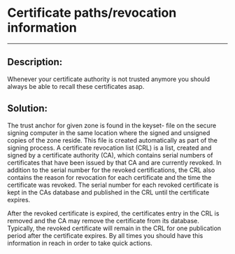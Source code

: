 # Certificate paths/revocation information
-------

## Description:

Whenever your certificate authority is not trusted anymore you should always be able to
recall these certificates asap.


## Solution:

The trust anchor for given zone is found in the keyset-<zone name> file on the secure
signing computer in the same location where the signed and unsigned copies of the zone reside.
This file is created automatically as part of the signing process.
A certificate revocation list (CRL) is a list, created and signed by a
certificate authority (CA), which contains serial numbers of certificates that have been
issued by that CA and are currently revoked. In addition to the serial number for the
revoked certifications, the CRL also contains the reason for revocation for each certificate
and the time the certificate was revoked. The serial number for each revoked certificate is
kept in the CAs database and published in the CRL until the certificate expires.

After the revoked certificate is expired, the certificates entry in the CRL is removed and
the CA may remove the certificate from its database. Typically, the revoked certificate
will remain in the CRL for one publication period after the certificate expires. By all
times you should have this information in reach in order to take quick actions.
